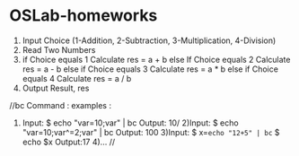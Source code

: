 # OSLab-homeworks

1. Input Choice (1-Addition, 2-Subtraction, 3-Multiplication, 4-Division) 
2. Read Two Numbers
3. if Choice equals 1
    Calculate res = a + b
   else If Choice equals 2
    Calculate res = a - b
   else if Choice equals 3
    Calculate res = a * b
   else if Choice equals 4
    Calculate res = a / b
4. Output Result, res

//bc Command : examples :
1) Input: $ echo "var=10;var" | bc
Output: 10/
2)Input: $ echo "var=10;var^=2;var" | bc
Output: 100
3)Input:
$ x=`echo "12+5" | bc`
$ echo $x
Output:17
4)...
//
